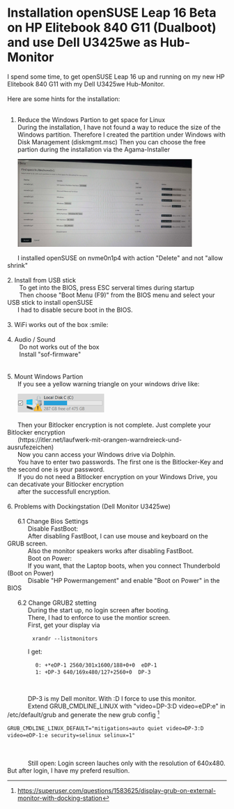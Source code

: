 # Installation openSUSE Leap 16 Beta on HP Elitebook 840 G11 (Dualboot) and use Dell U3425we as Hub-Monitor

I spend some time, to get openSUSE Leap 16 up and running on my new HP Elitebook 840 G11 with my Dell U3425we Hub-Monitor.
<br><br>
Here are some hints for the installation:<br>
<br>
1. Reduce the Windows Partion to get space for Linux<br>
During the installation, I have not found a way to reduce the size of the Windows partition. Therefore I created the partition under Windows with Disk Management (diskmgmt.msc)
Then you can choose the free partion during the installation via the Agama-Installer    
<p>
&nbsp;&nbsp;&nbsp;&nbsp;&nbsp;&nbsp;<img src="AgamaPartions.jpg" width="400">
</p>
&nbsp;&nbsp;&nbsp;&nbsp;&nbsp;&nbsp;I installed openSUSE on nvme0n1p4 with action "Delete" and not "allow shrink"
<br>
<br>
2. Install from USB stick
<br>
&nbsp;&nbsp;&nbsp;&nbsp;&nbsp;&nbsp; To get into the BIOS, press ESC serveral times during startup
<br>
&nbsp;&nbsp;&nbsp;&nbsp;&nbsp;&nbsp; Then choose "Boot Menu (F9)" from the BIOS menu and select your USB stick to install openSUSE
<br>
&nbsp;&nbsp;&nbsp;&nbsp;&nbsp;&nbsp;I had to disable secure boot in the BIOS.
<br>
<br>
3.  WiFi works out of the box :smile:
<br>
<br>
4. Audio / Sound<br>
&nbsp;&nbsp;&nbsp;&nbsp;&nbsp;&nbsp; Do not  works out of the box<br>
&nbsp;&nbsp;&nbsp;&nbsp;&nbsp;&nbsp; Install "sof-firmware"<br>
<br>
<br>
5. Mount Windows Partion<br>
&nbsp;&nbsp;&nbsp;&nbsp;&nbsp;&nbsp;If you see a yellow warning triangle on your windows drive like:
<p>
   &nbsp;&nbsp;&nbsp;&nbsp;&nbsp;&nbsp;<img src="BitlockerWarnung.PNG" width="200" >
</p>
&nbsp;&nbsp;&nbsp;&nbsp;&nbsp;&nbsp;Then your Bitlocker encryption is not complete. Just complete your Bitlocker encryption<br>
&nbsp;&nbsp;&nbsp;&nbsp;&nbsp;&nbsp;(https://itler.net/laufwerk-mit-orangen-warndreieck-und-ausrufezeichen)
<br>
&nbsp;&nbsp;&nbsp;&nbsp;&nbsp;&nbsp;Now you cann access your Windows drive via Dolphin.<br>
&nbsp;&nbsp;&nbsp;&nbsp;&nbsp;&nbsp;You have to enter two passwords. The first one is the Bitlocker-Key and the second one is your password.<br>
&nbsp;&nbsp;&nbsp;&nbsp;&nbsp;&nbsp;If you do not need a Bitlocker encryption on your Windows Drive, you can decativate your Bitlocker encryption <br>
&nbsp;&nbsp;&nbsp;&nbsp;&nbsp;&nbsp;after the successfull encryption.
<br>
<br>
6. Problems with Dockingstation (Dell Monitor U3425we)<br>
<br>
&nbsp;&nbsp;&nbsp;&nbsp;&nbsp;&nbsp;6.1 Change Bios Settings
<br>
&nbsp;&nbsp;&nbsp;&nbsp;&nbsp;&nbsp;&nbsp;&nbsp;&nbsp;&nbsp;&nbsp;&nbsp;Disable FastBoot:<br>
&nbsp;&nbsp;&nbsp;&nbsp;&nbsp;&nbsp;&nbsp;&nbsp;&nbsp;&nbsp;&nbsp;&nbsp;After disabling FastBoot, I can use mouse and keyboard on the GRUB screen.<br>
&nbsp;&nbsp;&nbsp;&nbsp;&nbsp;&nbsp;&nbsp;&nbsp;&nbsp;&nbsp;&nbsp;&nbsp;Also the monitor speakers works after disabling FastBoot.
<br>
&nbsp;&nbsp;&nbsp;&nbsp;&nbsp;&nbsp;&nbsp;&nbsp;&nbsp;&nbsp;&nbsp;&nbsp;Boot on Power:<br>
&nbsp;&nbsp;&nbsp;&nbsp;&nbsp;&nbsp;&nbsp;&nbsp;&nbsp;&nbsp;&nbsp;&nbsp;If you want, that the Laptop boots, when you connect Thunderbold (Boot on Power)<br>
&nbsp;&nbsp;&nbsp;&nbsp;&nbsp;&nbsp;&nbsp;&nbsp;&nbsp;&nbsp;&nbsp;&nbsp;Disable "HP Powermangement" and enable "Boot on Power" in the BIOS<br>
<br>
&nbsp;&nbsp;&nbsp;&nbsp;&nbsp;&nbsp;6.2 Change GRUB2 stetting <br>
&nbsp;&nbsp;&nbsp;&nbsp;&nbsp;&nbsp;&nbsp;&nbsp;&nbsp;&nbsp;&nbsp;&nbsp;During the start up, no login screen after booting.<br>
&nbsp;&nbsp;&nbsp;&nbsp;&nbsp;&nbsp;&nbsp;&nbsp;&nbsp;&nbsp;&nbsp;&nbsp;There, I had to enforce to use the montior screen.
<br>
&nbsp;&nbsp;&nbsp;&nbsp;&nbsp;&nbsp;&nbsp;&nbsp;&nbsp;&nbsp;&nbsp;&nbsp;First, get your display via

``` 
        xrandr --listmonitors 
```
  
&nbsp;&nbsp;&nbsp;&nbsp;&nbsp;&nbsp;&nbsp;&nbsp;&nbsp;&nbsp;&nbsp;&nbsp;I get: <br>

``` 
         0: +*eDP-1 2560/301x1600/188+0+0  eDP-1
         1: +DP-3 640/169x480/127+2560+0  DP-3 
```
<br>

&nbsp;&nbsp;&nbsp;&nbsp;&nbsp;&nbsp;&nbsp;&nbsp;&nbsp;&nbsp;&nbsp;&nbsp;DP-3 is my Dell monitor. With :D I force to use this monitor.<br>
&nbsp;&nbsp;&nbsp;&nbsp;&nbsp;&nbsp;&nbsp;&nbsp;&nbsp;&nbsp;&nbsp;&nbsp;Extend GRUB_CMDLINE_LINUX with "video=DP-3:D video=eDP:e" in /etc/default/grub and generate the new grub config [^2]
``` 
GRUB_CMDLINE_LINUX_DEFAULT="mitigations=auto quiet video=DP-3:D video=eDP-1:e security=selinux selinux=1"
``` 
<br>
<br>
&nbsp;&nbsp;&nbsp;&nbsp;&nbsp;&nbsp;&nbsp;&nbsp;&nbsp;&nbsp;&nbsp;&nbsp;Still open: Login screen lauches only with the resolution of 640x480. But after login, I have my preferd resultion.
<br>

[^1]:https://itler.net/laufwerk-mit-orangen-warndreieck-und-ausrufezeichen
[^2]:https://superuser.com/questions/1583625/display-grub-on-external-monitor-with-docking-station
